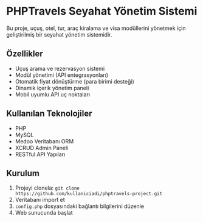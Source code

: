 # PHPTravels Seyahat Yönetim Sistemi

Bu proje, uçuş, otel, tur, araç kiralama ve visa modüllerini yönetmek için geliştirilmiş bir seyahat yönetim sistemidir.

## Özellikler

- Uçuş arama ve rezervasyon sistemi
- Modül yönetimi (API entegrasyonları)
- Otomatik fiyat dönüştürme (para birimi desteği)
- Dinamik içerik yönetim paneli
- Mobil uyumlu API uç noktaları

## Kullanılan Teknolojiler

- PHP
- MySQL
- Medoo Veritabanı ORM
- XCRUD Admin Paneli
- RESTful API Yapıları

## Kurulum

1. Projeyi clonela: `git clone https://github.com/kullaniciadi/phptravels-project.git `
2. Veritabanı import et
3. `config.php` dosyasındaki bağlantı bilgilerini düzenle
4. Web sunucunda başlat